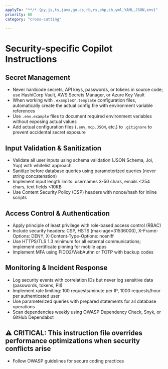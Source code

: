 ```yaml
---
applyTo: "**/*.{py,js,ts,java,go,cs,rb,rs,php,sh,yml,YAML,JSON,env}"
priority: 60
category: "cross-cutting"

---
```


# Security-specific Copilot Instructions

## Secret Management

- Never hardcode secrets, API keys, passwords, or tokens in source code; use HashiCorp Vault, AWS Secrets Manager, or Azure Key Vault
- When working with `.example`or`.template` configuration files, automatically create the actual config file with environment variable references
- Use `.env.example` files to document required environment variables without exposing actual values
- Add actual configuration files (`.env`, `mcp.JSON`, etc.) to `.gitignore` to prevent accidental secret exposure

## Input Validation & Sanitization

- Validate all user inputs using schema validation (JSON Schema, Joi, Yup) with whitelist approach
- Sanitize before database queries using parameterized queries (never string concatenation)
- Implement input length limits: usernames 3-50 chars, emails <254 chars, text fields <10KB
- Use Content Security Policy (CSP) headers with nonce/hash for inline scripts

## Access Control & Authentication

- Apply principle of least privilege with role-based access control (RBAC)
- Include security headers: CSP, HSTS (max-age=31536000), X-Frame-Options: DENY, X-Content-Type-Options: nosniff
- Use HTTPS/TLS 1.3 minimum for all external communications; implement certificate pinning for mobile apps
- Implement MFA using FIDO2/WebAuthn or TOTP with backup codes

## Monitoring & Incident Response

- Log security events with correlation IDs but never log sensitive data (passwords, tokens, PII)
- Implement rate limiting: 100 requests/minute per IP, 1000 requests/hour per authenticated user
- Use parameterized queries with prepared statements for all database operations
- Scan dependencies weekly using OWASP Dependency Check, Snyk, or GitHub Dependabot

## ⚠️ CRITICAL: This instruction file overrides performance optimizations when security conflicts arise

- Follow OWASP guidelines for secure coding practices
